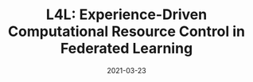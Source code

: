 ---
title: "L4L: Experience-Driven Computational Resource Control in Federated Learning"
authors:
- Yufeng Zhan
- Peng Li
- Leijie Wu
- Song Guo

date: "2021-03-23"
doi: "10.1109/TC.2021.3068219"

# Publication type.
# 1 = Conference paper; 2 = Journal article;
# 3 = Preprint Paper; 4 = Report; 5 = Book; 6 = Book section;
# 7 = Thesis; 8 = Patent
publication_types: ["2"]

# Publication name and optional abbreviated publication name.
publication: "*IEEE Transactions on Computers *"
publication_short: "TC"

url_pdf: https://ieeexplore.ieee.org/abstract/document/9384231
# url_code: ''
# url_dataset: ''
# url_poster: ''
# url_project: ''
# url_slides: ''
# url_video: ''

---